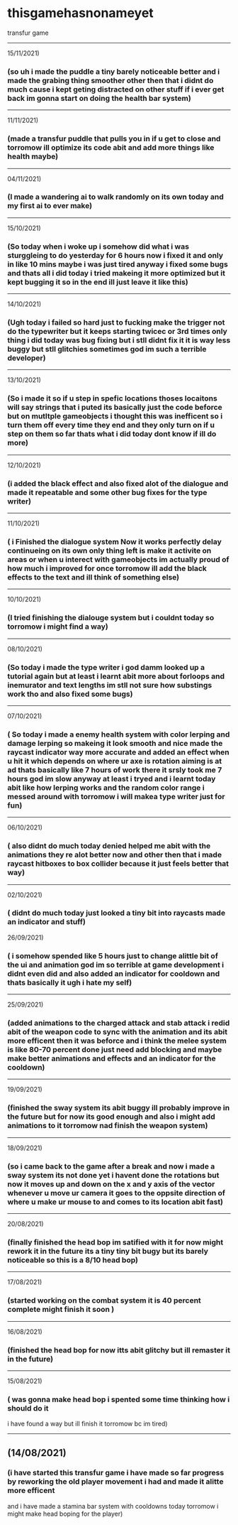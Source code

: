 # thisgamehasnonameyet
 transfur game
___
15/11/2021)
### (so uh i made the puddle a  tiny barely noticeable better and i made the grabing thing smoother other then that i didnt do much cause i kept geting distracted on other stuff  if i ever get back im gonna start on doing the health  bar system)
___
11/11/2021)
### (made a  transfur puddle that pulls you in if u get to close  and torromow ill optimize its code abit and add more things like health maybe)
___
04/11/2021)
### (I made a wandering ai to walk randomly on its own today and my first ai to ever make)
___
15/10/2021)
### (So today when i woke up i somehow did what i was sturggleing to do yesterday for 6 hours now i  fixed it and only in like 10 mins maybe i was just tired anyway i fixed some bugs and  thats all i did today i tried makeing it more optimized but it kept bugging it  so in the end ill just leave it like this)
___
14/10/2021)
### (Ugh today i failed so hard just to fucking make the trigger not do the typewriter but it keeps starting twicec or 3rd times only thing i did today was bug fixing but i stll didnt fix it it is way less buggy but stll glitchies sometimes god im such a terrible developer)
___
13/10/2021)
### (So i made it so if u step in spefic   locations thoses locaitons will say strings that i puted its basically just the code beforce but on mutltple gameobjects i thought this was inefficent so i turn them off every time   they end and they only turn on if u step on them  so far thats what i did today  dont know if ill do more)

___
12/10/2021)
### (i added the black effect and also fixed alot of the dialogue and made it repeatable and some other bug fixes for the type writer)
___
11/10/2021)
### (  i Finished the dialogue system Now it works perfectly delay  continueing on its own only thing left is make it  activite on areas or when u interect with gameobjects im actually proud of how much i improved for once torromow ill add the black effects to the text and ill think of something else)

___
10/10/2021)
### (I tried finishing the dialouge system but i couldnt today so torromow i might find a way)
___
08/10/2021)
### (So today i made the type writer i  god damm looked up a tutorial again but at least i learnt abit more about forloops and inemurator and text lengths im stll not sure how substings work tho and also fixed some bugs)

___
07/10/2021)
### ( So today i made a enemy health system with color lerping and   damage lerping so makeing it look smooth and nice  made the raycast indicator way more  accurate  and added an effect when u hit it which depends on where ur axe is  rotation aiming is at ad thats basically like 7 hours of work there it srsly took me 7 hours god im slow anyway at least i tryed and i learnt today abit like how lerping works and the random color range i messed around with torromow i will makea  type writer  just for fun)
___
06/10/2021)
### ( also didnt do much today  denied helped me abit with the animations they re alot better now and other then that i made raycast hitboxes to box collider because it just feels  better that way)

___
02/10/2021)
### ( didnt do much today just looked   a  tiny bit into raycasts made an indicator and stuff)
26/09/2021)
### ( i somehow spended like  5 hours just to change alittle bit of the ui and animation god im so terrible at game development  i didnt even did and also added an indicator for cooldown and thats basically it  ugh i hate my self)
___
25/09/2021)
### (added animations to the charged attack and stab attack i  redid abit of the  weapon code to sync with the animation and its abit more efficent then it was beforce  and i think the melee system is like 80-70 percent done just need add blocking and maybe make better animations and effects and an indicator for the cooldown)
___
19/09/2021)
### (finished the sway system its abit buggy ill probably improve in the future but for now its good enough and also i might add animations to it torromow nad  finish the weapon system)
___
18/09/2021)
### (so i came back to the game after a break and now i made a sway system  its not done yet i havent done the rotations but now it moves up and down on the x  and y axis  of the vector whenever u move ur camera it goes to the oppsite direction of where u make ur mouse to and   comes to its location abit fast)
___
20/08/2021)
### (finally finished  the head bop im satified with it for now might rework it in the future its a  tiny tiny bit bugy but its barely noticeable so this is a 8/10 head bop)

___
17/08/2021)
### (started working on the combat system it is 40 percent complete   might finish it soon )


___
16/08/2021)
### (finished the head bop for now itts abit glitchy but ill remaster it in the future)

___
15/08/2021)
### ( was gonna  make head bop i spented some time thinking how i should do it 
i have found a way but ill finish it torromow bc im tired)


___
## (14/08/2021)
### (i have started this transfur game i have made so far progress by reworking the old player movement i had and made it alitte more efficent
and i have made a stamina bar system  with cooldowns today torromow i might make  head boping for the player)
